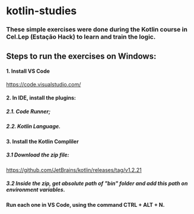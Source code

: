 # kotlin-studies

### These simple exercises were done during the Kotlin course in Cel.Lep (Estação Hack) to learn and train the logic.

## Steps to run the exercises on Windows:

#### 1. Install VS Code

https://code.visualstudio.com/

#### 2. In IDE, install the plugins:

##### 2.1. Code Runner;

##### 2.2. Kotlin Language.

#### 3. Install the Kotlin Compliler

##### 3.1 Download the zip file: 

https://github.com/JetBrains/kotlin/releases/tag/v1.2.21

##### 3.2 Inside the zip, get absolute path of "bin" folder and add this path on environment variables.

#### Run each one in VS Code, using the command CTRL + ALT + N.



